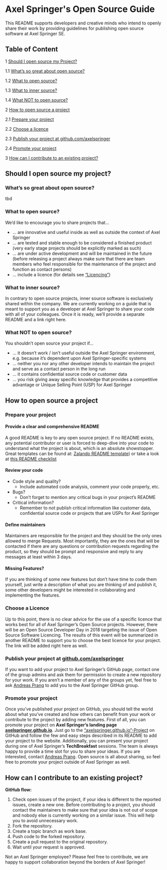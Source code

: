 Axel Springer's Open Source Guide
==================

This README supports developers and creative minds who intend to openly share their work by providing guidelines for publishing open source software at Axel Springer SE.

## Table of Content


1 [Should I open source my Project?](#should-i-open-source-my-project)

1.1	[What’s so great about open source?](#whats-so-great-about-open-source)

1.2	[What to open source?](#what-to-open-source)

1.3 [What to inner source?](#what-to-inner-source)

1.4 [What NOT to open source?](#what-not-to-open-source)

2	[How to open source a project](#how-to-open-source-a-project)

2.1	[Prepare your project](#prepare-your-project)

2.2	[Choose a licence](#choose-a-licence)


2.3	[Publish your project at github.com/axelspringer](#publish-your-project-at-githubcomaxelspringer)

2.4 [Promote your project](#promote-your-project)

3 [How can I contribute to an existing project?](#how-can-i-contribute-to-an-existing-project)


## Should I open source my project?

### What’s so great about open source?
tbd

### What to open source?
We’d like to encourage you to share projects that...
- … are innovative and useful inside as well as outside the context of Axel Springer
- … are tested and stable enough to be considered a finished product (very early stage projects should be explicitly marked as such)
- … are under active development and will be maintained in the future (before releasing a project always make sure that there are team members who feel responsible for the maintenance of the project and function as contact persons)
- … include a licence (for details see [“Licencing”](#licencing))

### What to inner source?
In contrary to open source projects, inner source software is exclusively shared within the company. We are currently working on a guide that is meant to support you as a developer at Axel Springer to share your code with all of your colleagues. Once it is ready, we’ll provide a separate README and a link right here.

### What NOT to open source?

You shouldn’t open source your project if...
- ... it doesn’t work / isn’t useful outside the Axel Springer environment, e.g. because it’s dependent upon Axel Springer-specific systems
- ... neither you nor any other developer intends to maintain the project and serve as a contact person in the long run
- ... it contains confidential source code or customer data
- ... you risk giving away specific knowledge that provides a competitive advantage or Unique Selling Point (USP) for Axel Springer

## How to open source a project

### Prepare your project

#### Provide a clear and comprehensive README

A good README is key to any open source project. If no README exists, any potential contributor or user is forced to deep-dive into your code to understand what the project is about, which is an absolute showstopper.  
Great templates can be found at:  [Zalando README template](https://github.com/zalando/zalando-howto-open-source/blob/master/READMEtemplate.md)) or take a look at [this README checklist](https://github.com/cfpb/open-source-project-template)

#### Review your code

- Code style and quality?
  - Include automated code analysis, comment your code properly, etc.
- Bugs?
  - Don’t forget to mention any critical bugs in your project’s README
- Critical information?
  - Remember to not publish critical information like customer data, confidential source code or projects that are USPs for Axel Springer

#### Define maintainers

Maintainers are responsible for the project and they should be the only ones allowed to merge Requests. Most importantly, they are the ones that will be contacted if there are any questions or contribution requests regarding the product, so they should be prompt and responsive and reply to any messages at least within 3 days.

#### Missing Features?

If you are thinking of some new features but don’t have time to code them yourself, just write a description of what you are thinking of and publish it, some other developers might be interested in collaborating and implementing the features.


### Choose a Licence

Up to this point, there is no clear advice for the use of a specific licence that works best for all of Axel Springer’s Open Source projects. However, there will be an Open Source Developer Day in 2018 targeting the issue of Open Source Software Licencing. The results of this event will be summarized in another README to support you to choose the best licence for your project. The link will be added right here as well.

### Publish your project at [github.com/axelspringer](https://github.com/axelspringer)

If you want to add your project to Axel Springer’s GitHub page, contact one of the group admins and ask them for permission to create a new repository for your work.
If you aren’t a member of any of the groups yet, feel free to ask [Andreas Prang]( https://github.com/AndreasPrang) to add you to the Axel Springer GitHub group.

### Promote your project

Once you’ve published your project on GitHub, you should tell the world about what you’ve created and how others can benefit from your work or contribute to the project by adding new features. First of all, you can promote your project on **Axel Springer’s landing page [axelspringer.github.io]( https://axelspringer.github.io)**. Just go to the [“axelspringer.github.io”-Project]( https://github.com/axelspringer/axelspringer.github.io) on GitHub and follow the few and easy steps described in its README to add your project to the website. Additionally, you can present your project during one of Axel Springer’s **TechBreakfast** sessions. The team is always happy to provide a time slot for you to share your ideas. If you are interested, contact [Andreas Prang]( https://github.com/AndreasPrang). Open source is all about sharing, so feel free to promote your project outside of Axel Springer as well.

## How can I contribute to an existing project?

**GitHub flow:**

1. Check open issues of the project, if your idea is different to the reported issues, create a new one. Before contributing to a project, you should contact the maintainers to make sure that your idea is not out of scope and nobody else is currently working on a similar issue. This will help you to avoid unnecessary work.
2. Fork the repository.
3. Create a topic branch as work base.
4. Push code to the forked repository.
5. Create a pull request to the original repository.
6. Wait until your request is approved.

Not an Axel Springer employee? Please feel free to contribute, we are happy to support collaboration beyond the borders of Axel Springer!
